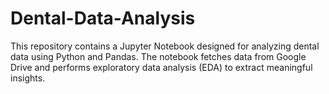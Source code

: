 # Dental-Data-Analysis
This repository contains a Jupyter Notebook designed for analyzing dental data using Python and Pandas. The notebook fetches data from Google Drive and performs exploratory data analysis (EDA) to extract meaningful insights.
